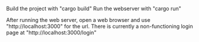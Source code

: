 Build the project with "cargo build"
Run the webserver with "cargo run"

After running the web server, open a web browser and use "http://localhost:3000" for the url.
There is currently a non-functioning login page at "http://localhost:3000/login"

